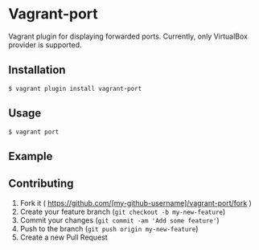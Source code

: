 # Vagrant-port

Vagrant plugin for displaying forwarded ports. Currently, only VirtualBox provider is supported.

## Installation

```
$ vagrant plugin install vagrant-port
```

## Usage

```
$ vagrant port
```

## Example

## Contributing

1. Fork it ( https://github.com/[my-github-username]/vagrant-port/fork )
2. Create your feature branch (`git checkout -b my-new-feature`)
3. Commit your changes (`git commit -am 'Add some feature'`)
4. Push to the branch (`git push origin my-new-feature`)
5. Create a new Pull Request
